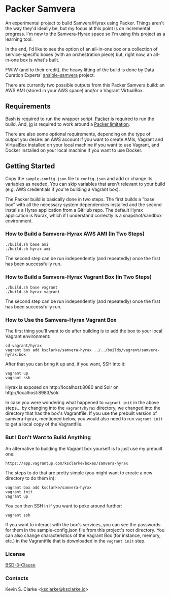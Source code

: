 # Packer Samvera

An experimental project to build Samvera/Hyrax using Packer. Things aren't the way they'd ideally be, but my focus at this point is on incremental progress. I'm new to the Samvera-Hyrax space so I'm 
using this project as a learning tool.

In the end, I'd like to see the option of an all-in-one box or a collection of service-specific boxes (with an orchestration piece) but, right now, an all-in-one box is what's built.

FWIW (and to their credit), the heavy lifting of the build is done by Data Curation Experts' [ansible-samvera](https://github.com/curationexperts/ansible-samvera) project.

There are currently two possible outputs from this Packer Samvera build: an AWS AMI (stored in your AWS space) and/or a Vagrant VirtualBox.

## Requirements

Bash is required to run the wrapper script. [Packer](https://www.packer.io/downloads.html) is required to run the build. And, [jq](https://stedolan.github.io/jq/download/) is required to work around a 
[Packer limitation](https://github.com/hashicorp/packer/issues/2679).

There are also some optional requirements, depending on the type of output you desire: an AWS account if you want to create AMIs, Vagrant and VirtualBox installed on your local machine if you want to use 
Vagrant, and Docker installed on your local machine if you want to use Docker.

## Getting Started

Copy the `sample-config.json` file to `config.json` and add or change its variables as needed. You can skip variables that aren't relevant to your build (e.g. AWS credentials if you're building a Vagrant 
box).

The Packer build is basically done in two steps. The first builds a "base box" with all the necessary system dependencies installed and the second installs a Hyrax application from a GitHub repo. The 
default Hyrax application is Nurax, which if I understand correctly is a snapshot/sandbox environment.

### How to Build a Samvera-Hyrax AWS AMI (In Two Steps)

    ./build.sh base ami
    ./build.sh hyrax ami

The second step can be run independently (and repeatedly) once the first has been successfully run.

### How to Build a Samvera-Hyrax Vagrant Box (In Two Steps)

    ./build.sh base vagrant
    ./build.sh hyrax vagrant

The second step can be run independently (and repeatedly) once the first has been successfully run.

### How to Use the Samvera-Hyrax Vagrant Box

The first thing you'll want to do after building is to add the box to your local Vagrant environment:

    cd vagrant/hyrax
    vagrant box add ksclarke/samvera-hyrax ../../builds/vagrant/samvera-hyrax.box

After that you can bring it up and, if you want, SSH into it:

    vagrant up
    vagrant ssh

Hyrax is exposed on http://localhost:8080 and Solr on http://localhost:8983/solr.

In case you were wondering what happened to `vagrant init` in the above steps... by changing into the `vagrant/hyrax` directory, we changed into the directory that has the box's Vagrantfile. If you use 
the prebuilt version of samvera-hyrax, mentioned below, you would also need to run `vagrant init` to get a local copy of the Vagrantfile.

### But I Don't Want to Build Anything

An alternative to building the Vagrant box yourself is to just use my prebuilt one:

    https://app.vagrantup.com/ksclarke/boxes/samvera-hyrax

The steps to do that are pretty simple (you might want to create a new directory to do them in):

    vagrant box add ksclarke/samvera-hyrax
    vagrant init
    vagrant up

You can then SSH in if you want to poke around further:

    vagrant ssh

If you want to interact with the box's services, you can see the passwords for them in the sample-config.json file from this project's root directory. You can also change characteristics of the Vagrant 
Box (for instance, memory, etc.) in the Vagrantfile that is downloaded in the `vagrant init` step.

### License

[BSD-3-Clause](LICENSE.txt)

### Contacts

Kevin S. Clarke &lt;<a href="mailto:ksclarke@ksclarke.io">ksclarke@ksclarke.io</a>&gt;
